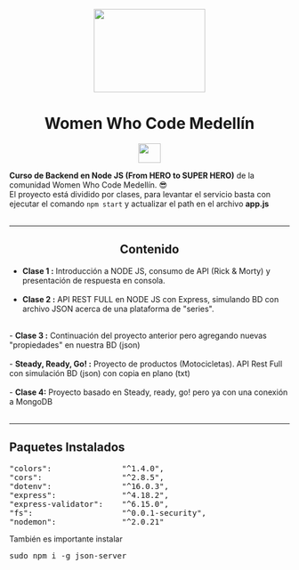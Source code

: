 <p align="center">
    <img src="https://pbs.twimg.com/profile_images/1077983059121790976/mVP8DwV5_400x400.jpg" width="200" height="150">
</p>

<h1 align=center>Women Who Code Medellín</h1>
<p align="center">
    <img src="https://cdn.icon-icons.com/icons2/2107/PNG/512/file_type_node_icon_130301.png" width="40" height="35">
</p>
<b>Curso de Backend en Node JS (From HERO to SUPER HERO)</b> de la comunidad Women Who Code Medellín. 😎<br>
El proyecto está dividido por clases, para levantar el servicio basta con ejecutar el comando <code>npm start</code> y actualizar el path en el archivo <b>app.js</b><br><br><hr>
<h2 align="center">Contenido</h2>

- <b>Clase 1 :</b> Introducción a NODE JS, consumo de API (Rick & Morty) y presentación de respuesta en consola.<br><br>
- <b>Clase 2 :</b> API REST FULL en NODE JS con Express, simulando BD con archivo JSON acerca de una plataforma de "series".<br>
<br>
- <b>Clase 3 :</b> Continuación del proyecto anterior pero agregando nuevas "propiedades" en nuestra BD (json)<br><br>
- <b>Steady, Ready, Go! :</b> Proyecto de productos (Motocicletas). API Rest Full con simulación BD (json) con copia en plano (txt)<br><br>
- <b>Clase 4:</b> Proyecto basado en Steady, ready, go! pero ya con una conexión a MongoDB
<br><br><hr>
<h2>Paquetes Instalados</h2>
<pre>
"colors":               "^1.4.0",
"cors":                 "^2.8.5",
"dotenv":               "^16.0.3",
"express":              "^4.18.2",
"express-validator":    "^6.15.0",
"fs":                   "^0.0.1-security",
"nodemon":              "^2.0.21"
</pre>
También es importante instalar<pre>sudo npm i -g json-server</pre>
